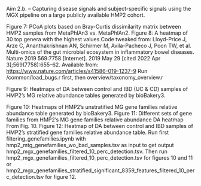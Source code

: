 Aim 2.b. – Capturing disease signals and subject-specific signals using the MGX pipeline
on a large publicly available HMP2 cohort.

Figure 7: PCoA plots based on Bray-Curtis dissimilarity matrix between HMP2
samples from MetaPhlAn3 vs. MetaPhlAn2.
Figure 8: A heatmap of 30 top genera with the highest values
Code tweaked from: Lloyd-Price J, Arze C, Ananthakrishnan AN, Schirmer M, Avila-Pacheco J, Poon TW, et al.
Multi-omics of the gut microbial ecosystem in inflammatory bowel diseases. Nature 2019
569:7758 [Internet]. 2019 May 29 [cited 2022 Apr 3];569(7758):655–62. Available from:
https://www.nature.com/articles/s41586-019-1237-9
Run /common/load_bugs.r first, then overview/taxonomy_overview.r


Figure 9: Heatmaps of DA between control and IBD (UC &amp; CD) samples of HMP2’s
MG relative abundance tables generated by bioBakery3.


Figure 10: Heatmaps of HMP2’s unstratified MG gene families relative abundance
table generated by bioBakery3.
Figure 11: Different sets of gene families from
HMP2’s MG gene families relative abundance DA heatmap From Fig. 10.
Figure 12: Heatmap of DA between control and IBD samples of HMP2’s stratified gene families relative abundance table.
Run first filtering_genefamilies.ipynb with hmp2_mtg_genefamilies_wo_bad_samples.tsv as input to get output hmp2_mgx_genefamilies_filtered_10_perc_detection.tsv.
Then run hmp2_mgx_genefamilies_filtered_10_perc_detection.tsv for figures 10 and 11 or 
hmp2_mgx_genefamilies_stratified_significant_8359_features_filtered_10_perc_detection.tsv for figure 12.



